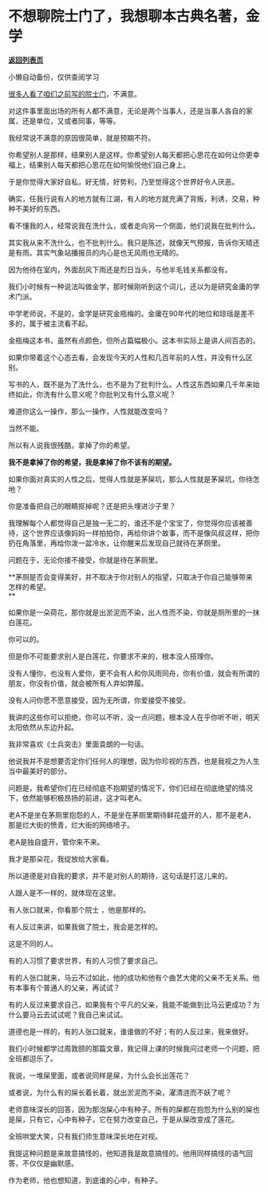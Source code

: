 # 不想聊院士门了，我想聊本古典名著，金学

[**返回列表页**](/gzh/记忆承载3)

小懒自动备份，仅供查阅学习

[很多人看了咱们之前写的院士门](http://mp.weixin.qq.com/s?__biz=MzU0MjYwNDU2Mw==&mid=2247508139&idx=2&sn=38c342e6a484f77f9f5bc03a0c2c6a56&chksm=fb1accd7cc6d45c1169509e07d6518d86e8789c27f9dcc87f3ec678f61232f332c90e0424212&scene=21#wechat_redirect)，不满意。  

对这件事里面出场的所有人都不满意，无论是两个当事人，还是当事人各自的家属，还是单位，又或者同事，等等。  

我经常说不满意的原因很简单，就是预期不符。  

你希望别人是那样，结果别人是这样。你希望别人每天都把心思花在如何让你更幸福上，结果别人每天都把心思花在如何愉悦他们自己身上。

于是你觉得大家好自私，好无情，好势利，乃至觉得这个世界好令人厌恶。

确实，任我行说有人的地方就有江湖，有人的地方就充满了背叛，利诱，交易，种种不美好的东西。  

看不懂我的人，经常说我在洗什么，或者走向另一个侧面，他们说我在批判什么。  

其实我从来不洗什么，也不批判什么。我只是陈述，就像天气预报，告诉你天晴还是有雨。其实气象站播报员的内心是也无风雨也无晴的。

因为他待在室内，外面刮风下雨还是烈日当头，与他半毛钱关系都没有。  

我们小时候有一种说法叫做金学，那时候刚听到这个词儿，还以为是研究金庸的学术门派。  

中学老师说，不是的，金学是研究金瓶梅的。金庸在90年代的地位和琼瑶是差不多的，属于被主流看不起。

金瓶梅这本书，虽然有点颜色，但所占篇幅极小。这本书实际上是讲人间百态的。

如果你带着这个心态去看，会发现今天的人性和几百年前的人性，并没有什么区别。  

写书的人，既不是为了洗什么，也不是为了批判什么。人性这东西如果几千年来始终如此，你洗有什么意义呢？你批判又有什么意义呢？  

难道你这么一操作，那么一操作，人性就能改变吗？  

当然不能。

所以有人说我很残酷，拿掉了你的希望。  

 **我不是拿掉了你的希望，我是拿掉了你不该有的期望。**

如果你面对真实的人性之后，觉得人性就是茅屎坑，那么人性就是茅屎坑，你待怎地？  

你是准备把自己的眼睛抠掉呢？还是把头埋进沙子里？  

我理解每个人都觉得自己是独一无二的，谁还不是个宝宝了，你觉得你应该被善待，这个世界应该像妈妈一样拍拍你，再给你讲个故事，而不是像风叔这样，把你扔在角落里，再给你泼一盆冷水，让你醒来后发现自己就待在茅厕里。

问题在于，无论你接不接受，你就是待在茅厕里。  

 **茅厕是否会变得美好，并不取决于你对别人的指望，只取决于你自己能够带来怎样的希望。  
**

如果你是一朵荷花，那你就是出淤泥而不染，出人性而不染，你就是厕所里的一抹白莲花。  

你可以的。

但是你不可能要求别人是白莲花，你要求不来的，根本没人搭理你。

没有人懂你，也没有人爱你，更不会有人和你风雨同舟，你有价值，就会有所谓的朋友，你没有价值，就会被所有人弃如弊履。  

没有人问你愿不愿意接受，因为无所谓，你爱接受不接受。  

我讲的这些你可以拒绝，你可以不听，没一点问题，根本没人在乎你听不听，明天太阳依然从东边升起。  

我非常喜欢《士兵突击》里面袁朗的一句话。  

他说我并不是想要否定你们任何人的理想，因为你珍视的东西，也是我视之为人生当中最美好的部分。  

问题是，我希望你们在已经彻底不抱期望的情况下，你们已经在彻底绝望的情况下，依然能够积极昂扬的前进，这才叫老A。  

老A不是坐在茅厕里抱怨的人，不是坐在茅厕里期待鲜花盛开的人，那不是老A，那是烂大街的愤青，烂大街的网络喷子。  

老A是独自盛开，管你来不来。  

我才是那朵花，我绽放给大家看。  

所以道德是对自我的要求，并不是对别人的期待，这句话是打这儿来的。  

人跟人是不一样的，就体现在这里。  

有人张口就来，你看那个院士 ，他是那样的。

有人反过来讲，如果我做了院士，我会是怎样的。

这是不同的人。

有的人习惯了要求世界，有的人习惯了要求自己。

有的人张口就来，马云不过如此，他的成功和他有个曲艺大佬的父亲不无关系。他有本事有个普通人的父亲，再试试？  

有的人反过来要求自己，如果我有个平凡的父亲，我能不能做到比马云更成功？为什么要马云去试试呢？我自己来试试。  

道德也是一样的，有的人张口就来，谁谁做的不好；有的人反过来，我来做好。  

我们小时候都学过周敦颐的那篇文章，我记得上课的时候我问过老师一个问题，把全班都逗乐了。

我说，一堆屎里面，或者说同样是屎，为什么会长出莲花？

或者说，为什么有的屎长着长着，就出淤泥而不染，濯清涟而不妖了呢？

老师意味深长的回答，因为那泡屎心中有种子。所有的屎都在抱怨为什么别的屎也是屎，只有它，心中有种子，它在努力改变自己，于是从屎改变成了莲花。

全班哄堂大笑，只有我们师生意味深长地在对视。  

我提这种问题是来故意搞怪的，他知道我是故意搞怪的。他用同样搞怪的语气回答，不仅仅是幽默感。  

作为老师，他也想知道，到底谁的心中，有种子。

